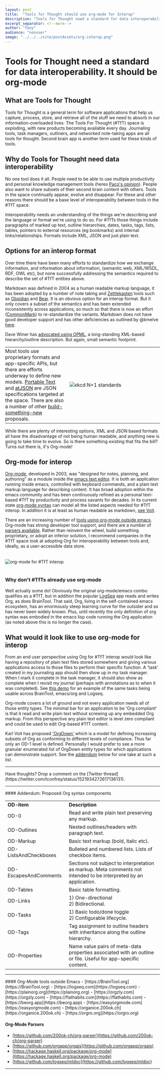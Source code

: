 ```yaml
---
layout: post
title:  "Tools for Thought should use org-mode for Interop"
description: "Tools for Thought need a standard for data interoperability. Here's why it should be org-mode"
excerpt_separator: <!--more-->
author: "Tony"
audience: "nonuser"
image: "../../../site/postAssets/org-interop.png"
---
```

# Tools for Thought need a standard for data interoperability. It should be org-mode

## What are Tools for Thought
<!--start-->
 Tools for Thought is a general term for software applications that help us capture, process, store, and retrieve all of the stuff we need to absorb in our information-overloaded lives. The Tools For Thought (#TfT) space is exploding, with new products becoming available every day. Journaling tools, task managers, outliners, and networked note-taking apps are all tools for thought. Second brain app is another term used for these kinds of tools.
 <!--end-->

## Why do Tools for Thought need data interoperability
 No one tool does it all. People need to be able to use multiple productivity and personal knowledge management tools (heres [Paco's opinion](https://medium.datadriveninvestor.com/why-duplicating-data-in-2-apps-of-your-pkm-is-not-a-drama-if-your-workflow-is-well-defined-791d8630f88c)). People also want to share subsets of their second brain content with others. Tools in the space continually appear, evolve and disappear. For these and other reasons there should be a base level of interoperability between tools in the #TfT space.

 Interoperability needs an understanding of the things we're describing and the language or format we're using to do so. For #TfTs those things include paragraphs of marked up text, outline hierarchies, dates, tasks, tags, lists, tables, pointers to external resources (eg bookmarks) and internal links/relationships. Formats include XML, JSON and just plain text.

## Options for an interop format
 Over time there have been many efforts to standardize how we exchange information, and information about information, (semantic web, XML/WSDL, RDF, OWL etc), but none successfully addressing the semantics required to describe the set of #TfT entities above.

 Markdown was defined in 2004 as a human readable markup language, it has been adopted by a number of note taking and [Zettlekasten](https://virtuwise.com/zettlekasten-method/) tools such as [Obsidian](https://obsidian.md/) and [Bear](https://bear.app). It is an obvious option for an interop format. But it only covers a subset of the semantics and has been extended inconsistently across applications, so much so that there is now an effort ([CommonMark](https://commonmark.org)) to re-standardize the variants. Markdown does not have good developer support and has other deficiencies as outlined by @kmelve [here](https://www.smashingmagazine.com/2022/02/thoughts-on-markdown/).

 Dave Winer has [advocated using OPML](http://scripting.com/2021/12/19/152625.html?title=followingMyTweetsInDrummer#a153247), a long-standing XML-based hierarchy/outline description. But again, small semantic footprint. 
 
 <table><tr><td style="border:none; padding-left:0px">Most tools use proprietary formats and app-specific APIs, but there are efforts underway to define new models. <a href="https://github.com/portabletext/portabletext">Portable Text</a> and <a href="https://github.com/CondeNast/atjson">atJSON</a> are JSON specifications targeted at the space. There are also a number of other <a href="https://talk.fission.codes/t/tools-for-thought-atjson-as-a-potential-format-for-interchange/1880">build-something-new</a> proposals.</td><td style="border:none; width: 60%"> <img src="https://imgs.xkcd.com/comics/standards.png" alt="xkcd N+1 standards"> </td></tr></table>

 While there are plenty of interesting options, XML and JSON based formats all have the disadvantage of not being human readable, and anything new is going to take time to evolve. So is there something existing that fits the bill? Turns out there is, it's Org-mode!

## Org-mode for interop
[Org-mode](https://orgmode.org), developed in 2003, was "designed for notes, planning, and authoring" as a module inside the [emacs text editor](https://www.gnu.org/software/emacs). It is both an application running inside emacs, controlled with keyboard commands, and a plain text markup language for describing content. It has broad adoption within the emacs community and has been continuously refined as a personal text-based #TfT by productivity and process savants for decades. In its current state [org-mode syntax](https://orgmode.org/worg/dev/org-syntax.html) can model all the listed aspects needed for #TfT interop. In addition it is at least as human readable as markdown, [see Voit](https://karl-voit.at/2017/09/23/orgmode-as-markup-only/).

There are an increasing number of [tools using org-mode outside emacs](#f1).  Org-mode has strong developer tool support, and there are a number of [parsers available](#f2). Rather than reinvent the wheel, build something proprietary, or adopt an inferior solution, I recommend companies in the #TfT space look at adopting Org for interoperability between tools and, ideally, as a user-accessible data store.
 <br/><br/><br/>
![org-mode for #TfT interop](../../../site/postAssets/org-interop.png)
<br/><br/>
### Why don't #TfTs already use org-mode
 Well actually some do! Obviously the original org-mode/emacs combo qualifies as a #TfT, but in addition the popular [LogSeq](https://loogseq.com) app reads and writes Org, as does BrainTool. That said, Org, living in the self-contained emacs ecosystem, has an enormously steep learning curve for the outsider and so has never been widely known. Plus, until recently the only definition of org syntax was embodied in the emacs lisp code running the Org application (as noted above this is no longer the case).

## What would it look like to use org-mode for interop
From an end user perspective using Org for #TfT interop would look like having a repository of plain text files stored somewhere and giving various applications access to those files to perform their specific function. A 'task' created in my journaling app should then show up in my task manager. When I mark it complete in the task manager, it should also show as complete when I revisit my journal (perhaps with annotations as to when it was completed). See [this demo](https://braintool.org/2022/01/28/Browser-based-Productivity-and-pkm-with-emacs-org-mode-LogSeq-and-BrainTool.html) for an example of the same tasks being usable across BrainTool, emacs/org and Logseq.

Org-mode covers a lot of ground and not every application needs all of those entity types. The minimal bar for an application to be 'Org compliant' is that it read and write plain text without screwing up any embedded Org markup. From this perspective any plain text editor is level zero compliant and could be used to edit Org-based #TfT content. 

Karl Voit has proposed ['OrgDown'](https://gitlab.com/publicvoit/orgdown/-/tree/master) which is a model for defining increasing subsets of Org as conforming to different levels of compliance. Thus far only an OD-1 level is defined. Personally I would prefer to see a more granular enumerated list of OrgDown entity types for which applications can demonstrate support. See the [addendum](#addendum) below for one take at such a list.
<hr/>
Have thoughts? Drop a comment on the [Twitter thread](https://twitter.com/tconfrey/status/1521934272617136131).
<hr/>
<a name="addendum"></a>
#### Addendum: Proposed Org syntax components
<table>
<tr><td><b>OD-item</b></td><td><b>Description</b></td></tr>
<tr><td>OD-0</td><td>Read and write plain text preserving any markup.</td></tr>
<tr><td>OD-Outlines </td><td>Nested outlines/headers with paragraph text.</td></tr>
<tr><td>OD-Markup </td><td>Basic text markup (bold, italic etc).</td></tr>
<tr><td>OD-ListsAndCheckboxes </td><td>Bulleted and numbered lists. Lists of checkbox items.</td></tr>
<tr><td>OD-EscapesAndComments </td><td>Sections not subject to interpretation as markup. Meta comments not intended to be interpreted by an application.</td></tr>
<tr><td>OD-Tables </td><td>Basic table formatting.</td></tr>
<tr><td>OD-Links </td><td>
    1) One-directional <br/>
    2) Bidirectional.</td></tr>
<tr><td>OD-Tasks </td><td> 1) Basic todo/done toggle<br/>
    2) Configurable lifecycle.</td></tr>
<tr><td>OD-Tags </td><td>Tag assignment to outline headers with inheritance along the outline hierarchy. </td></tr>

<tr><td>OD-Properties </td><td>Name value pairs of meta-data properties associated with an outline or file. Useful for app-specific content.</td></tr>
</table>
<hr/>
<a name="f1"></a>
#### Org-Mode tools outside Emacs
- [https://BrainTool.org](https://BrainTool.org)
- [https://logseq.com](https://logseq.com)
- [https://plainorg.org](https://plainorg.org)
- [https://orgzly.com](https://orgzly.com)
- [https://flathabits.com](https://flathabits.com)
- [https://beorg.app](https://beorg.app)
- [https://easyorgmode.com](https://easyorgmode.com)
- [https://organice.200ok.ch](https://organice.200ok.ch)
- [https://orgro.org](https://orgro.org)
    
    
<a name="f2"></a>
#### Org-Mode Parsers
- [https://github.com/200ok-ch/org-parser](https://github.com/200ok-ch/org-parser)
- [https://github.com/orgapp/orgajs](https://github.com/orgapp/orgajs)
- [https://hackage.haskell.org/package/org-mode](https://hackage.haskell.org/package/org-mode)
- [https://github.com/logseq/mldoc](https://github.com/logseq/mldoc)
<hr/>
